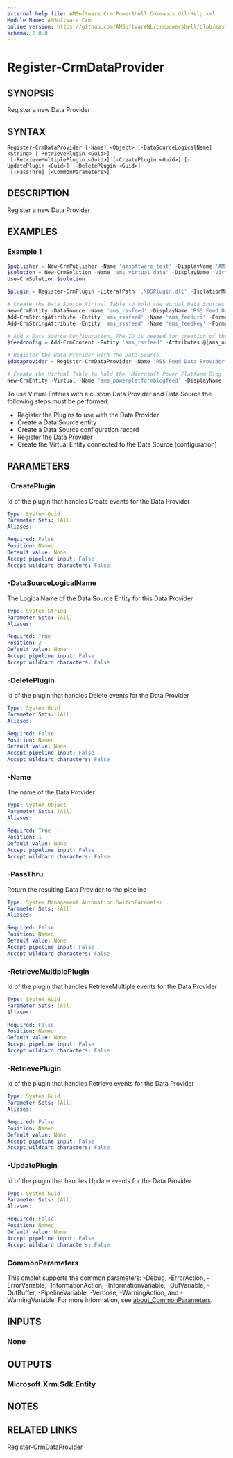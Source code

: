 ```yaml
---
external help file: AMSoftware.Crm.PowerShell.Commands.dll-Help.xml
Module Name: AMSoftware.Crm
online version: https://github.com/AMSoftwareNL/crmpowershell/blob/master/docs/Register-CrmDataProvider.md
schema: 2.0.0
---
```


# Register-CrmDataProvider

## SYNOPSIS
Register a new Data Provider

## SYNTAX

```
Register-CrmDataProvider [-Name] <Object> [-DataSourceLogicalName] <String> [-RetrievePlugin <Guid>]
 [-RetrieveMultiplePlugin <Guid>] [-CreatePlugin <Guid>] [-UpdatePlugin <Guid>] [-DeletePlugin <Guid>]
 [-PassThru] [<CommonParameters>]
```

## DESCRIPTION
Register a new Data Provider

## EXAMPLES

### Example 1
```powershell
$publisher = New-CrmPublisher -Name 'amsoftware_test' -DisplayName 'AMSoftware (Test)' -Prefix 'ams' -PassThru
$solution = New-CrmSolution -Name 'ams_virtual_data' -DisplayName 'Virtual Data' -Version '1.0.0.0' -Publisher $publisher -PassThru
Use-CrmSolution $solution

$plugin = Register-CrmPlugin -LiteralPath '.\DSPlugin.dll' -IsolationMode Sandbox -AssemblyLocation Database -PassThru

# Create the Data Source Virtual Table to hold the actual Data Sources (configurations)
New-CrmEntity -DataSource -Name 'ams_rssfeed' -DisplayName 'RSS Feed Data Source' -DisplayCollectionName 'RSS Feed Data Sources' -AttributeName 'ams_name' -AttributeDisplayName 'Name' -AttributeExternalName 'name' -AttributeRequired Required -PassThru
Add-CrmStringAttribute -Entity 'ams_rssfeed' -Name 'ams_feeduri' -Format Url -Length 250 -DisplayName 'Feed URI' -Required Required -ExternalName 'feeduri'
Add-CrmStringAttribute -Entity 'ams_rssfeed' -Name 'ams_feedkey' -Format Url -Length 25 -DisplayName 'Feed Key' -Required Required -ExternalName 'feedkey' -IsDataSourceSecret

# Add a Data Source Configuration. The ID is needed for creation of the Virtual Table
$feedconfig = Add-CrmContent -Entity 'ams_rssfeed' -Attributes @{ams_name='Microsoft Power Platform Blog';ams_feeduri='https://cloudblogs.microsoft.com/powerplatform/feed/';ams_feedkey='secret'} -PassThru

# Register the Data Provider with the Data Source
$dataprovider = Register-CrmDataProvider -Name 'RSS Feed Data Provider' -DataSourceLogicalName 'ams_rssfeed' -RetrievePlugin $plugin -RetrieveMultiplePlugin $plugin -CreatePlugin $plugin -UpdatePlugin $plugin -DeletePlugin $plugin -PassThru

# Create the Virtual Table to hold the 'Microsoft Power Platform Blog' feed
New-CrmEntity -Virtual -Name 'ams_powerplatformblogfeed' -DisplayName 'Microsoft Power Platform Blog' -DisplayCollectionName 'Microsoft Power Platform Blogs' -ExternalName 'powerplatformblogfeed' -ExternalCollectionName 'powerplatformblogfeeds' -DataSourceConfiguration $feedconfig.ToEntityReference() -AttributeName 'ams_title' -AttributeDisplayName 'Title' -AttributeExternalName 'title' -AttributeRequired Required -AttributeLength 255 -HasNotes $true
```

To use Virtual Entities with a custom Data Provider and Data Source the following steps must be performed:
* Register the Plugins to use with the Data Provider
* Create a Data Source entity
* Create a Data Source configuration record
* Register the Data Provider
* Create the Virtual Entity connected to the Data Source (configuration)

## PARAMETERS

### -CreatePlugin
Id of the plugin that handles Create events for the Data Provider

```yaml
Type: System.Guid
Parameter Sets: (All)
Aliases:

Required: False
Position: Named
Default value: None
Accept pipeline input: False
Accept wildcard characters: False
```

### -DataSourceLogicalName
The LogicalName of the Data Source Entity for this Data Provider

```yaml
Type: System.String
Parameter Sets: (All)
Aliases:

Required: True
Position: 2
Default value: None
Accept pipeline input: False
Accept wildcard characters: False
```

### -DeletePlugin
Id of the plugin that handles Delete events for the Data Provider

```yaml
Type: System.Guid
Parameter Sets: (All)
Aliases:

Required: False
Position: Named
Default value: None
Accept pipeline input: False
Accept wildcard characters: False
```

### -Name
The name of the Data Provider

```yaml
Type: System.Object
Parameter Sets: (All)
Aliases:

Required: True
Position: 1
Default value: None
Accept pipeline input: False
Accept wildcard characters: False
```

### -PassThru
Return the resulting Data Provider to the pipeline

```yaml
Type: System.Management.Automation.SwitchParameter
Parameter Sets: (All)
Aliases:

Required: False
Position: Named
Default value: None
Accept pipeline input: False
Accept wildcard characters: False
```

### -RetrieveMultiplePlugin
Id of the plugin that handles RetrieveMultiple events for the Data Provider

```yaml
Type: System.Guid
Parameter Sets: (All)
Aliases:

Required: False
Position: Named
Default value: None
Accept pipeline input: False
Accept wildcard characters: False
```

### -RetrievePlugin
Id of the plugin that handles Retrieve events for the Data Provider

```yaml
Type: System.Guid
Parameter Sets: (All)
Aliases:

Required: False
Position: Named
Default value: None
Accept pipeline input: False
Accept wildcard characters: False
```

### -UpdatePlugin
Id of the plugin that handles Update events for the Data Provider

```yaml
Type: System.Guid
Parameter Sets: (All)
Aliases:

Required: False
Position: Named
Default value: None
Accept pipeline input: False
Accept wildcard characters: False
```

### CommonParameters
This cmdlet supports the common parameters: -Debug, -ErrorAction, -ErrorVariable, -InformationAction, -InformationVariable, -OutVariable, -OutBuffer, -PipelineVariable, -Verbose, -WarningAction, and -WarningVariable. For more information, see [about_CommonParameters](http://go.microsoft.com/fwlink/?LinkID=113216).

## INPUTS

### None

## OUTPUTS

### Microsoft.Xrm.Sdk.Entity

## NOTES

## RELATED LINKS

[Register-CrmDataProvider](Register-CrmDataProvider.md)


